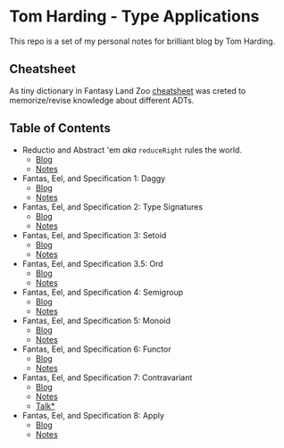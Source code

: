 # Tom Harding - Type Applications

This repo is a set of my personal notes for brilliant blog by Tom Harding.

## Cheatsheet
As tiny dictionary in Fantasy Land Zoo [cheatsheet](./cheatsheet.md) was
creted to memorize/revise knowledge about different ADTs.

## Table of Contents
- Reductio and Abstract 'em _aka_ `reduceRight` rules the world.
    - [Blog](http://www.tomharding.me/2017/02/24/reductio-and-abstract-em/)
    - [Notes](./reduce-right.js)
- Fantas, Eel, and Specification 1: Daggy
    - [Blog](http://www.tomharding.me/2017/03/03/fantas-eel-and-specification/)
    - [Notes](./daggy.js)
- Fantas, Eel, and Specification 2: Type Signatures
    - [Blog](http://www.tomharding.me/2017/03/08/fantas-eel-and-specification-2/)
    - [Notes](./types-signatures)
- Fantas, Eel, and Specification 3: Setoid
    - [Blog](http://www.tomharding.me/2017/03/09/fantas-eel-and-specification-3/)
    - [Notes](./setoid.js) 
- Fantas, Eel, and Specification 3.5: Ord
    - [Blog](http://www.tomharding.me/2017/04/09/fantas-eel-and-specification-3.5/)
    - [Notes](./ord.js)
- Fantas, Eel, and Specification 4: Semigroup
    - [Blog](http://www.tomharding.me/2017/03/13/fantas-eel-and-specification-4/)
    - [Notes](./semigroup.js)
- Fantas, Eel, and Specification 5: Monoid 
    - [Blog](http://www.tomharding.me/2017/03/21/fantas-eel-and-specification-5/)
    - [Notes](./monoid.js)
- Fantas, Eel, and Specification 6: Functor
    - [Blog](http://www.tomharding.me/2017/03/27/fantas-eel-and-specification-6/)
    - [Notes](./functor.js)
- Fantas, Eel, and Specification 7: Contravariant
    - [Blog](http://www.tomharding.me/2017/04/03/fantas-eel-and-specification-7/)
    - [Notes](./contravariant.js)
    - [Talk*](https://www.youtube.com/watch?v=IJ_bVVsQhvc)
- Fantas, Eel, and Specification 8: Apply
    - [Blog](http://www.tomharding.me/2017/04/10/fantas-eel-and-specification-8/)
    - [Notes](./apply.js)